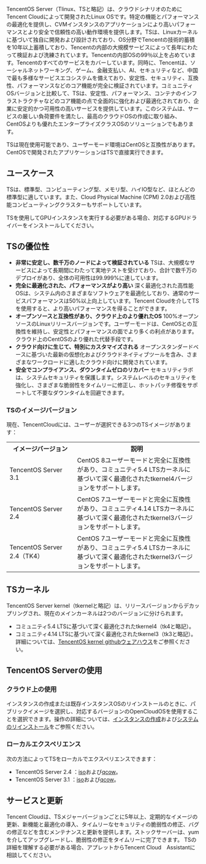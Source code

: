 TencentOS Server（Tlinux、TSと略記）は、クラウドシナリオのためにTencent Cloudによって開発されたLinux OSです。特定の機能とパフォーマンスの最適化を提供し、CVMインスタンスのアプリケーションにより高いパフォーマンスとより安全で信頼性の高い動作環境を提供します。TSは、Linuxカーネルに基づいて独自に開発および設計されており、OS分野でTencentの技術的蓄積を10年以上蓄積しており、Tencentの内部の大規模サービスによって長年にわたって検証および洗練されています。Tencentの内部OSの99％以上を占めています。Tencentのすべてのサービスをカバーしています。同時に、Tencentは、ソーシャルネットワーキング、ゲーム、金融支払い、AI、セキュリティなど、中国で最も多様なサービスエコシステムを備えており、安定性、セキュリティ、互換性、パフォーマンスなどのコア機能が完全に検証されています。コミュニティOSバージョンと比較して、TSは、安定性、パフォーマンス、コンテナのインフラストラクチャなどのコア機能の点で全面的に強化および最適化されており、企業に安定的かつ可用性の高いサービスを提供しています。このシステムは、サービスの厳しい負荷要件を満たし、最高のクラウドOSの作成に取り組み、CentOSよりも優れたエンタープライズクラスOSのソリューションでもあります。

TSは現在使用可能であり、ユーザーモード環境はCentOSと互換性があります。CentOSで開発されたアプリケーションはTSで直接実行できます。


## ユースケース
TSは、標準型、コンピューティング型、メモリ型、ハイIO型など、ほとんどの標準型に適しています。また、Cloud Physical Machine (CPM) 2.0および高性能コンピューティングクラスターもサポートしています。

<dx-alert infotype="notice" title="">
TSを使用してGPUインスタンスを実行する必要がある場合、対応するGPUドライバーをインストールしてください。
</dx-alert>


## TSの優位性
- **非常に安定し、数千万のノードによって検証されている**
TSは、大規模なサービスによって長期間にわたって実地テストを受けており、合計で数千万のデプロイがあり、全体の可用性は99.999%に達しています。
- **完全に最適化された、パフォーマンスがより高い**
深く最適化された高性能OSは、システム内のさまざまなソフトウェアを最適化しており、通常のサービスパフォーマンスは50%以上向上しています。Tencent Cloudを介してTSを使用すると、より高いパフォーマンスを得ることができます。
- **オープンソースと互換性があり、クラウド上のより優れたOS**
100%オープンソースのLinuxリリースバージョンです。ユーザーモードは、CentOSとの互換性を維持し、安定性とパフォーマンスの面でより多くの利点があります。クラウド上のCentOSのより優れた代替手段です。
- **クラウド向けに生じて、特別にカスタマイズされる**
オープンスタンダードベースに基づいた最新の仮想化およびクラウドネイティブツールを含み、さまざまなワークロードに適したクラウド向けに開発されています。
- **安全でコンプライアンス、ダウンタイムゼロのリカバー**
セキュリティラボは、システムセキュリティを保護します。システムレベルのセキュリティを強化し、さまざまな脆弱性をタイムリーに修正し、ホットパッチ修復をサポートして不要なダウンタイムを回避できます。



### TSのイメージバージョン
現在、TencentCloudには、ユーザーが選択できる3つのTSイメージがあります：

<table>
<tr>
<th width="35%">イメージバージョン</th>
<th>説明</th>
</tr>
<tr>
<td>TencentOS Server 3.1</td>
<td>CentOS 8ユーザーモードと完全に互換性があり、コミュニティ5.4 LTSカーネルに基づいて深く最適化されたtkernel4バージョンをサポートします。</td>
</tr>
<tr>
<td>TencentOS Server 2.4</td>
<td>CentOS 7ユーザーモードと完全に互換性があり、コミュニティ4.14 LTSカーネルに基づいて深く最適化されたtkernel3バージョンをサポートします。</td>
</tr>
<tr>
<td>TencentOS Server 2.4（TK4）</td>
<td>CentOS 7ユーザーモードと完全に互換性があり、コミュニティ5.4 LTSカーネルに基づいて深く最適化されたtkernel3バージョンをサポートします。</td>
</tr>
</table>



## TSカーネル
TencentOS Server kernel（tkernelと略記）は、リリースバージョンからデカップリングされ、現在のメインカーネルは2つのバージョンに分けられます。
- コミュニティ5.4 LTSに基づいて深く最適化されたtkernel4（tk4と略記）。
- コミュニティ4.14 LTSに基づいて深く最適化されたtkernel3（tk3と略記）。
詳細については、[TencentOS kernel githubウェアハウス](https://github.com/Tencent/TencentOS-kernel)をご参照ください。

## TencentOS Serverの使用 

### クラウド上の使用
インスタンスの作成または既存インスタンスOSのリインストールのときに、パブリックイメージを選択し、対応するバージョンのOpenCloudOSを使用することを選択できます。操作の詳細については、[インスタンスの作成](https://intl.cloud.tencent.com/document/product/213/4855)および[システムのリインストール](https://intl.cloud.tencent.com/document/product/213/4933)をご参照ください。

### ローカルエクスペリエンス
次の方法によってTSをローカルでエクスペリエンスできます：
- TencentOS Server 2.4 ：[iso](http://mirrors.tencent.com/tlinux/2.4/iso/)および[qcow](http://mirrors.tencent.com/tlinux/2.4/images/)。
- TencentOS Server 3.1  ：[iso](http://mirrors.tencent.com/tlinux/3.1/iso/)および[qcow](http://mirrors.tencent.com/tlinux/3.1/images/)。



## サービスと更新
Tencent Cloudは、TSメジャーバージョンごとに5年以上、定期的なイメージの更新、新機能と最適化の導入、タイムリーなセキュリティの脆弱性の修正、バグの修正などを含むメンテナンスと更新を提供します。ストックサーバーは、yumを介してアップグレードし、脆弱性の修正をタイムリーに完了できます。
TSの詳細を理解する必要がある場合、アプレットからTencent Cloud　Assistantに相談してください。

